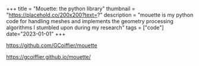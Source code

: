 +++
title = "Mouette: the python library"
thumbnail = "https://placehold.co/200x200?text=?"
description = "mouette is my python code for handling meshes and implements the geometry processing algorithms I stumbled upon during my research"
tags = ["code"]
date="2023-01-01"
+++

https://github.com/GCoiffier/mouette

https://gcoiffier.github.io/mouette/